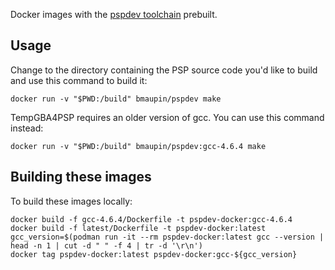 Docker images with the [pspdev toolchain](https://github.com/pspdev/psptoolchain) prebuilt.

## Usage

Change to the directory containing the PSP source code you'd like to build and use this command to build it:

```
docker run -v "$PWD:/build" bmaupin/pspdev make
```

TempGBA4PSP requires an older version of gcc. You can use this command instead:

```
docker run -v "$PWD:/build" bmaupin/pspdev:gcc-4.6.4 make
```


## Building these images

To build these images locally:

```
docker build -f gcc-4.6.4/Dockerfile -t pspdev-docker:gcc-4.6.4
docker build -f latest/Dockerfile -t pspdev-docker:latest
gcc_version=$(podman run -it --rm pspdev-docker:latest gcc --version | head -n 1 | cut -d " " -f 4 | tr -d '\r\n')
docker tag pspdev-docker:latest pspdev-docker:gcc-${gcc_version}
```
